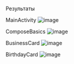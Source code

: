 Результаты

MainActivity
![image](https://github.com/AnnaZhuk002/AndroidUnit1/assets/112899612/aac846be-af54-4764-8802-7ccd409d28c5)


ComposeBasics
![image](https://github.com/AnnaZhuk002/AndroidUnit1/assets/112899612/97314c05-b318-4cbb-a6dd-9ae6fb6c5873)


BusinessCard
![image](https://github.com/AnnaZhuk002/AndroidUnit1/assets/112899612/0bd5ad21-08b9-4936-8d80-6919e3073e09)


BirthdayCard
![image](https://github.com/AnnaZhuk002/AndroidUnit1/assets/112899612/a7377c45-4e51-4d2a-b005-880ad4c7a8e7)

